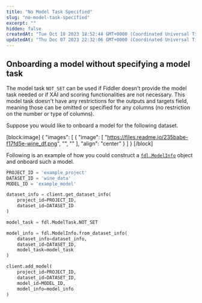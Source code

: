 ```yaml
---
title: "No Model Task Specified"
slug: "no-model-task-specified"
excerpt: ""
hidden: false
createdAt: "Tue Oct 10 2023 18:52:44 GMT+0000 (Coordinated Universal Time)"
updatedAt: "Thu Dec 07 2023 22:32:06 GMT+0000 (Coordinated Universal Time)"
---
```

## Onboarding a model without specifying a model task

The model task `NOT_SET` can be used if Fiddler doesn't provide the model task needed or if XAI and scoring functionalities are not necessary. This model task doesn't have any restrictions for the outputs and targets field, meaning those can be omitted or specified for any columns (no restriction on the number or type of columns).

Suppose you would like to onboard a model for the following dataset.

[block:image]
{
  "images": [
    {
      "image": [
        "https://files.readme.io/235babe-f17fd5e-wine_df.png",
        "",
        ""
      ],
      "align": "center"
    }
  ]
}
[/block]


Following is an example of how you could construct a [`fdl.ModelInfo`](ref:fdlmodelinfo) object and onboard such a model.

```python
PROJECT_ID = 'example_project'
DATASET_ID = 'wine_data'
MODEL_ID = 'example_model'

dataset_info = client.get_dataset_info(
    project_id=PROJECT_ID,
    dataset_id=DATASET_ID
)

model_task = fdl.ModelTask.NOT_SET

model_info = fdl.ModelInfo.from_dataset_info(
    dataset_info=dataset_info,
    dataset_id=DATASET_ID,
    model_task=model_task
)

client.add_model(
    project_id=PROJECT_ID,
    dataset_id=DATASET_ID,
    model_id=MODEL_ID,
    model_info=model_info
)
```
